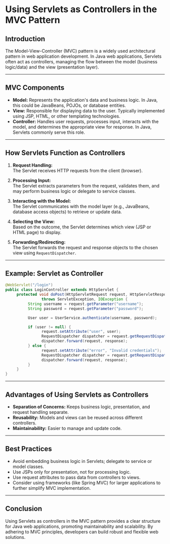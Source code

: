 # Using Servlets as Controllers in the MVC Pattern

## Introduction

The Model-View-Controller (MVC) pattern is a widely used architectural pattern in web application development. In Java web applications, Servlets often act as controllers, managing the flow between the model (business logic/data) and the view (presentation layer).

---

## MVC Components

- **Model:** Represents the application's data and business logic. In Java, this could be JavaBeans, POJOs, or database entities.
- **View:** Responsible for displaying data to the user. Typically implemented using JSP, HTML, or other templating technologies.
- **Controller:** Handles user requests, processes input, interacts with the model, and determines the appropriate view for response. In Java, Servlets commonly serve this role.

---

## How Servlets Function as Controllers

1. **Request Handling:**  
    The Servlet receives HTTP requests from the client (browser).

2. **Processing Input:**  
    The Servlet extracts parameters from the request, validates them, and may perform business logic or delegate to service classes.

3. **Interacting with the Model:**  
    The Servlet communicates with the model layer (e.g., JavaBeans, database access objects) to retrieve or update data.

4. **Selecting the View:**  
    Based on the outcome, the Servlet determines which view (JSP or HTML page) to display.

5. **Forwarding/Redirecting:**  
    The Servlet forwards the request and response objects to the chosen view using `RequestDispatcher`.

---

## Example: Servlet as Controller

```java
@WebServlet("/login")
public class LoginController extends HttpServlet {
     protected void doPost(HttpServletRequest request, HttpServletResponse response)
                throws ServletException, IOException {
          String username = request.getParameter("username");
          String password = request.getParameter("password");

          User user = UserService.authenticate(username, password);

          if (user != null) {
                request.setAttribute("user", user);
                RequestDispatcher dispatcher = request.getRequestDispatcher("welcome.jsp");
                dispatcher.forward(request, response);
          } else {
                request.setAttribute("error", "Invalid credentials");
                RequestDispatcher dispatcher = request.getRequestDispatcher("login.jsp");
                dispatcher.forward(request, response);
          }
     }
}
```

---

## Advantages of Using Servlets as Controllers

- **Separation of Concerns:** Keeps business logic, presentation, and request handling separate.
- **Reusability:** Models and views can be reused across different controllers.
- **Maintainability:** Easier to manage and update code.

---

## Best Practices

- Avoid embedding business logic in Servlets; delegate to service or model classes.
- Use JSPs only for presentation, not for processing logic.
- Use request attributes to pass data from controllers to views.
- Consider using frameworks (like Spring MVC) for larger applications to further simplify MVC implementation.

---

## Conclusion

Using Servlets as controllers in the MVC pattern provides a clear structure for Java web applications, promoting maintainability and scalability. By adhering to MVC principles, developers can build robust and flexible web solutions.
